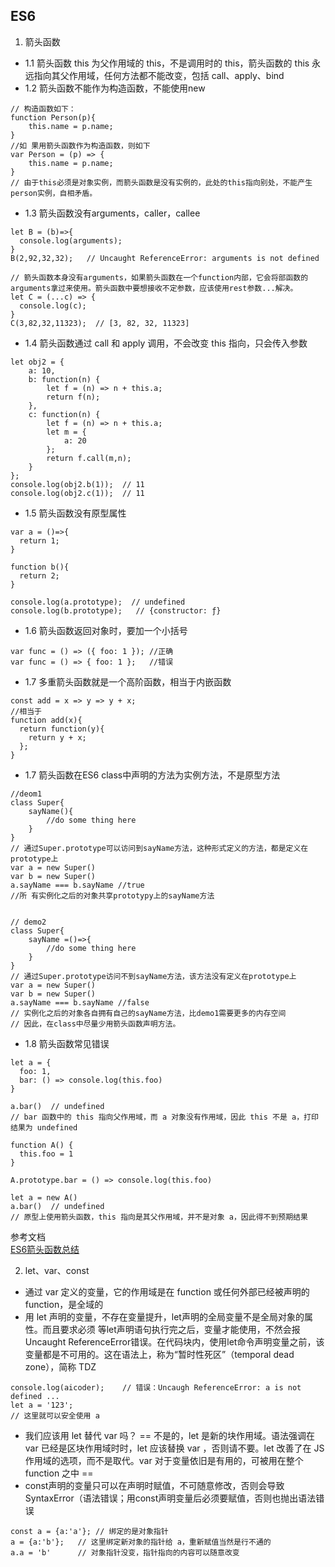 ## ES6
1. 箭头函数 
- 1.1 箭头函数 this 为父作用域的 this，不是调用时的 this，箭头函数的 this 永远指向其父作用域，任何方法都不能改变，包括 call、apply、bind
- 1.2 箭头函数不能作为构造函数，不能使用new
```
// 构造函数如下：
function Person(p){
    this.name = p.name;
}
//如 果用箭头函数作为构造函数，则如下
var Person = (p) => {
    this.name = p.name;
}
// 由于this必须是对象实例，而箭头函数是没有实例的，此处的this指向别处，不能产生person实例，自相矛盾。
```  
- 1.3 箭头函数没有arguments，caller，callee
```
let B = (b)=>{
  console.log(arguments);
}
B(2,92,32,32);   // Uncaught ReferenceError: arguments is not defined

// 箭头函数本身没有arguments，如果箭头函数在一个function内部，它会将部函数的arguments拿过来使用。箭头函数中要想接收不定参数，应该使用rest参数...解决。
let C = (...c) => {
  console.log(c);
}
C(3,82,32,11323);  // [3, 82, 32, 11323]
```
- 1.4 箭头函数通过 call 和 apply 调用，不会改变 this 指向，只会传入参数
```
let obj2 = {
    a: 10,
    b: function(n) {
        let f = (n) => n + this.a;
        return f(n);
    },
    c: function(n) {
        let f = (n) => n + this.a;
        let m = {
            a: 20
        };
        return f.call(m,n);
    }
};
console.log(obj2.b(1));  // 11
console.log(obj2.c(1));  // 11
```
- 1.5 箭头函数没有原型属性
```
var a = ()=>{
  return 1;
}

function b(){
  return 2;
}

console.log(a.prototype);  // undefined
console.log(b.prototype);   // {constructor: ƒ}
```
- 1.6 箭头函数返回对象时，要加一个小括号
```
var func = () => ({ foo: 1 }); //正确
var func = () => { foo: 1 };   //错误
```
- 1.7 多重箭头函数就是一个高阶函数，相当于内嵌函数
```
const add = x => y => y + x;
//相当于
function add(x){
  return function(y){
    return y + x;
  };
}
```
- 1.7 箭头函数在ES6 class中声明的方法为实例方法，不是原型方法
```
//deom1
class Super{
    sayName(){
        //do some thing here
    }
}
// 通过Super.prototype可以访问到sayName方法，这种形式定义的方法，都是定义在prototype上
var a = new Super()
var b = new Super()
a.sayName === b.sayName //true
//所 有实例化之后的对象共享prototypy上的sayName方法


// demo2
class Super{
    sayName =()=>{
        //do some thing here
    }
}
// 通过Super.prototype访问不到sayName方法，该方法没有定义在prototype上
var a = new Super()
var b = new Super()
a.sayName === b.sayName //false
// 实例化之后的对象各自拥有自己的sayName方法，比demo1需要更多的内存空间
// 因此，在class中尽量少用箭头函数声明方法。
```
- 1.8 箭头函数常见错误
```
let a = {
  foo: 1,
  bar: () => console.log(this.foo)
}

a.bar()  // undefined
// bar 函数中的 this 指向父作用域，而 a 对象没有作用域，因此 this 不是 a，打印结果为 undefined
```
```
function A() {
  this.foo = 1
}

A.prototype.bar = () => console.log(this.foo)

let a = new A()
a.bar()  // undefined
// 原型上使用箭头函数，this 指向是其父作用域，并不是对象 a，因此得不到预期结果
```


参考文档  
[ES6箭头函数总结](https://www.cnblogs.com/mengff/p/9656486.html)

    
2. let、var、const
- 通过 var 定义的变量，它的作用域是在 function 或任何外部已经被声明的 function，是全域的
- 用 let 声明的变量，不存在变量提升，let声明的全局变量不是全局对象的属性。而且要求必须 等let声明语句执行完之后，变量才能使用，不然会报Uncaught ReferenceError错误。在代码块内，使用let命令声明变量之前，该变量都是不可用的。这在语法上，称为“暂时性死区”（temporal dead zone），简称 TDZ
```
console.log(aicoder);    // 错误：Uncaugh ReferenceError: a is not defined ...
let a = '123';
// 这里就可以安全使用 a
```
- 我们应该用 let 替代 var 吗？
== 不是的，let 是新的块作用域。语法强调在 var 已经是区块作用域时时，let 应该替换 var ，否则请不要。let 改善了在 JS 作用域的选项，而不是取代。var 对于变量依旧是有用的，可被用在整个 function 之中 ==
- const声明的变量只可以在声明时赋值，不可随意修改，否则会导致SyntaxError（语法错误；用const声明变量后必须要赋值，否则也抛出语法错误
```
const a = {a:'a'}; // 绑定的是对象指针
a = {a:'b'};   // 这里绑定新对象的指针给 a，重新赋值当然是行不通的
a.a = 'b'      // 对象指针没变，指针指向的内容可以随意改变
```
